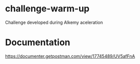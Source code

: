 # challenge-warm-up
Challenge developed during Alkemy aceleration


# Documentation

https://documenter.getpostman.com/view/17745489/UV5afFnA
